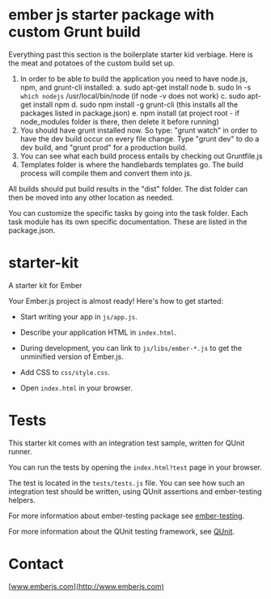 ember js starter package with custom Grunt build
===========

Everything past this section is the boilerplate starter kid verbiage.  Here is the meat and potatoes of the custom build set up.

1.  In order to be able to build the application you need to have node.js, npm, and grunt-cli installed:
		a. sudo apt-get install node
		b. sudo ln -s `which nodejs` /usr/local/bin/node (if node -v does not work)
		c. sudo apt-get install npm
		d. sudo npm install -g grunt-cli (this installs all the packages listed in package.json)
		e. npm install (at project root - if node_modules folder is there, then delete it before running)
2.  You should have grunt installed now.  So type: "grunt watch" in order to have the dev build occur on every file change.
	Type "grunt dev" to do a dev build, and "grunt prod" for a production build.
3.	You can see what each build process entails by checking out Gruntfile.js
4.  Templates folder is where the handlebards templates go.  The build process will compile them and convert them into js.

All builds should put build results in the "dist" folder.  The dist folder can then be moved into any other location as needed.

You can customize the specific tasks by going into the task folder.  Each task module has its own specific documentation.  These are listed in the package.json.

starter-kit
===========

A starter kit for Ember

Your Ember.js project is almost ready! Here's how to get started:

- Start writing your app in `js/app.js`.

- Describe your application HTML in `index.html`.

- During development, you can link to `js/libs/ember-*.js` to get the
  unminified version of Ember.js.

- Add CSS to `css/style.css`.

- Open `index.html` in your browser.

Tests
=====

This starter kit comes with an integration test sample, written for QUnit runner.

You can run the tests by opening the `index.html?test` page in your browser.

The test is located in the `tests/tests.js` file. You can see how such an
integration test should be written, using QUnit assertions and ember-testing helpers.

For more information about ember-testing package see [ember-testing](http://emberjs.com/guides/testing/integration/).

For more information about the QUnit testing framework, see [QUnit](http://qunitjs.com/).

Contact
====

[www.emberjs.com](http://www.emberjs.com)



